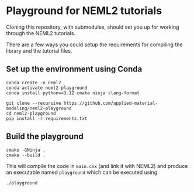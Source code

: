 # Playground for NEML2 tutorials

Cloning this repository, with submodules, should set you up for working through the NEML2 tutorials.

There are a few ways you could setup the requirements for compiling the library and the tutorial files.

## Set up the environment using Conda

```
conda create -n neml2
conda activate neml2-playground
conda install python==3.12 cmake ninja clang-format

git clone --recursive https://github.com/applied-material-modeling/neml2-playground
cd neml2-playground
pip install -r requirements.txt
```

## Build the playground

```
cmake -GNinja .
cmake --build .
```

This will compile the code in `main.cxx` (and link it with NEML2) and produce an executable named `playground` which can be executed using

```
./playground
```
